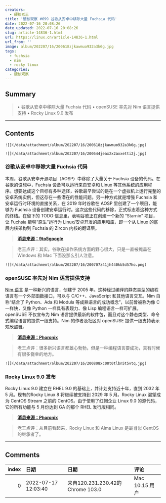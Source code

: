 ```yaml
---
creators:
  - 硬核老王
title: '硬核观察 #699 谷歌从安卓中移除大量 Fuchsia 代码'
date: 2022-07-16 20:08:26
date_updated: 2022-07-16 20:08:26
slug: article-14836-1.html
url: https://linux.cn/article-14836-1.html
url_from: ''
image: album/202207/16/200618zjkawmuo932a3k6g.jpg
tags:
  - fuchsia
  - nim
  - rocky linux
categories:
  - 硬核观察
---
```


## Summary

> • 谷歌从安卓中移除大量 Fuchsia 代码 • openSUSE 率先对 Nim 语言提供支持 • Rocky Linux 9.0 发布

***

<!-- more -->

## Contents

`![](/data/attachment/album/202207/16/200618zjkawmuo932a3k6g.jpg)`

`![](/data/attachment/album/202207/16/200644jeax2x2axxetti2j.jpg)`

### 谷歌从安卓中移除大量 Fuchsia 代码

本周，谷歌从安卓开源项目（AOSP）中移除了大量关于 Fuchsia 设备的代码。在谷歌的设想中，Fuchsia 设备可以运行来自安卓和 Linux 等其他系统的应用程序。想要达成这个目标有多种途径，谷歌最早尝试的是在一个虚拟机上运行完整的安卓系统实例，但这存在一些潜在的性能问题。另一种方式就是增强 Fuchsia 和安卓运行时环境的直接关系，在 2019 年时谷歌在 AOSP 里创建了一个项目，能够为 Fuchsia 设备创建安卓运行时。这次这些代码的移除，正式标志着这种方式的终结。在留下的 TODO 信息里，表明谷歌正在创建一个新的 “Starnix” 项目，让 Fuchsia 能够“原生”运行为 Linux/安卓开发的应用和库，即一个从 Linux 的底层内核架构到 Fuchsia 的 Zircon 内核的翻译层。

> 
> **[消息来源：9to5google](https://9to5google.com/2022/07/15/android-removes-fuchsia-code-starnix/)**
> 
> 
> 

> 
> 老王点评：其实，谷歌在操作系统方面的野心很大，只是一直被掩盖在 Windows 和 Mac 下面没那么引人注意。
> 
> 
> 

`![](/data/attachment/album/202207/16/200707z41jh440kb5d57ho.png)`

### openSUSE 率先对 Nim 语言提供支持

[Nim 语言](https://nim-lang.org/) 是一种新兴的语言，创建于 2005 年。这种经过编译的静态类型的编程语言有一个外部函数接口，可以与 C/C++、JavaScript 和其他语言交互。Nim 自称“结合了 Python、Ada 和 Modula 等成熟语言的成功概念”，以前曾被称为像 C 一样快，又像 Python 一样具有表现力、像 Lisp 编程语言一样可扩展。openSUSE 不仅宣布为 Nim 语言提供最新的软件包，而且对这个静态类型、命令式编程语言的提供一级支持。Nim 的作者及社区对 openSUSE 提供一级支持表示欢欣鼓舞。

> 
> **[消息来源：Phoronix](https://www.phoronix.com/scan.php?page=news_item&px=openSUSE-First-Class-Nim)**
> 
> 
> 

> 
> 老王点评：很多新兴语言都雄心勃勃，但是一种编程语言要成功，真有时候有很多侥幸的地方。
> 
> 
> 

`![](/data/attachment/album/202207/16/200808xc00t0tlbn5t5vtq.jpg)`

### Rocky Linux 9.0 发布

Rocky Linux 9.0 建立在 RHEL 9.0 的基础上，并计划支持近十年，直到 2032 年 5 月。现有的Rocky Linux 8 将继续被支持到 2029 年 5 月。Rocky Linux 渴望成为 CentOS Stream 之前的 CentOS。由于使用了红帽企业 Linux 9.0 的源代码，它的所有功能与 5 月份达到 GA 的那个 RHEL 发行版相同。

> 
> **[消息来源：Phoronix](https://www.phoronix.com/scan.php?page=news_item&px=Rocky-Linux-9.0-Released)**
> 
> 
> 

> 
> 老王点评：从目前看起来，Rocky Linux 和 Alma Linux 是最肖似 CentOS 的继承者了。
> 
> 
>

***

## Comments

|   index | 日期                | 日期                                             | 评论                                        |
|--------:|:--------------------|:-------------------------------------------------|:--------------------------------------------|
|       0 | 2022-07-17 12:03:40 | 来自120.231.230.42的 Chrome 103.0|Mac 10.15 用户 | fuchsia从15年等到现在22年，等到我都送外卖了 |
